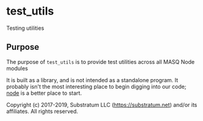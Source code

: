 # test_utils
Testing utilities

## Purpose
The purpose of `test_utils` is to provide test utilities across all MASQ Node modules 

It is built as a library, and is not intended as a standalone program.
It probably isn't the most interesting place to begin digging into our code;
[node](https://github.com/MASQ/Node/tree/master/node)
is a better place to start.


Copyright (c) 2017-2019, Substratum LLC (https://substratum.net) and/or its affiliates. All rights reserved.
